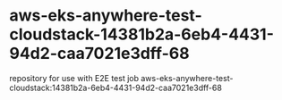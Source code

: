 # aws-eks-anywhere-test-cloudstack-14381b2a-6eb4-4431-94d2-caa7021e3dff-68
repository for use with E2E test job aws-eks-anywhere-test-cloudstack:14381b2a-6eb4-4431-94d2-caa7021e3dff-68
